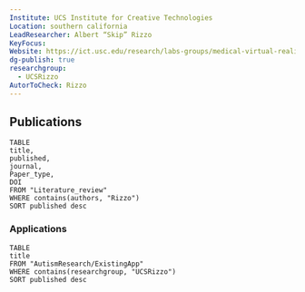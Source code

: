 ```yaml
---
Institute: UCS Institute for Creative Technologies
Location: southern california
LeadResearcher: Albert “Skip” Rizzo
KeyFocus: 
Website: https://ict.usc.edu/research/labs-groups/medical-virtual-reality/
dg-publish: true
researchgroup:
  - UCSRizzo
AutorToCheck: Rizzo
---
```


## Publications

```dataview 
TABLE 
title, 
published,
journal,
Paper_type,
DOI
FROM "Literature_review"
WHERE contains(authors, "Rizzo")
SORT published desc 
```



### Applications

```dataview 
TABLE 
title
FROM "AutismResearch/ExistingApp"
WHERE contains(researchgroup, "UCSRizzo")
SORT published desc 
```
